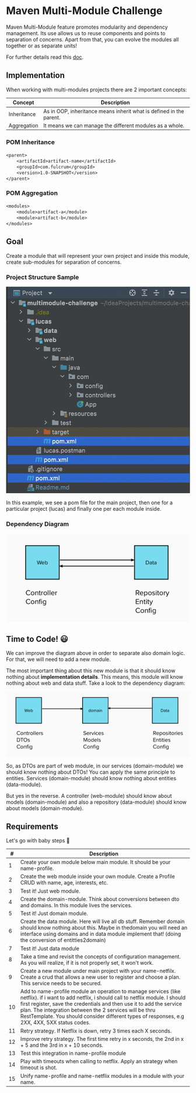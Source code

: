 # Maven Multi-Module Challenge

Maven Multi-Module feature promotes modularity and dependency management.
Its use allows us to reuse components and points to separation of concerns.
Apart from that, you can evolve the modules all together or as separate units!

For further details read this [doc](https://maven.apache.org/guides/mini/guide-multiple-modules-4.html).

## Implementation
When working with multi-modules projects there are 2 important concepts:

| Concept | Description |
| ------- | ----------- |
| Inheritance | As in OOP, inheritance means inherit what is defined in the parent. |
| Aggregation | It means we can manage the different modules as a whole.  |

### POM Inheritance
```
<parent>
    <artifactId>artifact-name</artifactId>
    <groupId>com.fulcrum</groupId>
    <version>1.0-SNAPSHOT</version>
</parent>
```

### POM Aggregation
```
<modules>
    <module>artifact-a</module>
    <module>artifact-b</module>
</modules>
```

## Goal
Create a module that will represent your own project and inside this module, create sub-modules for separation of concerns.

### Project Structure Sample
![](imgs/project-structure.png)

In this example, we see a pom file for the main project, then one for a particular project (lucas) and finally one per 
each module inside.

### Dependency Diagram
![](imgs/basic-dependency-diagram.png)

## Time to Code! 😃
We can improve the diagram above in order to separate also domain logic.
For that, we will need to add a new module. 

The most important thing about this new module is that it should know nothing about **implementation details**.
This means, this module will know nothing about web and data stuff.
Take a look to the dependency diagram:

![](imgs/full-dependency-diagram.png)

So, as DTOs are part of web module, in our services (domain-module) we should know nothing about DTOs!
You can apply the same principle to entities. Services (domain-module) should know nothing about entities (data-module).

But yes in the reverse. A controller (web-module) should know about models (domain-module) and also a repository 
(data-module) should know about models (domain-module).

## Requirements
Let's go with baby steps 👶

| # | Description |
| --- | ----------- |
| 1 | Create your own module below main module. It should be your name-profile. |
| 2 | Create the web module inside your own module. Create a Profile CRUD with name, age, interests, etc.|
| 3 | Test it! Just web module. |
| 4 | Create the domain-module. Think about conversions between dto and domains. In this module lives the services.|
| 5 | Test it! Just domain module. |
| 6 | Create the data module. Here will live all db stuff. Remember domain should know nothing about this. Maybe in thedomain you will need an interface using domains and in data module implement that! (doing the conversion of entitties2domain) |
| 7 | Test it! Just data module|
| 8 | Take a time and revisit the concepts of configuration management. As you will realize, if it is not properly set, it won't work.|
| 9 | Create a new module under main project with your name-netfilx. Create a crud that allows a new user to register and choose a plan. This service needs to be secured.|
| 10 | Add to name-profile module an operation to manage services (like netflix). if i want to add netflix, i should call to netflix module. I should first register, save the credentials and then use it to add the service plan. The integration between the 2 services will be thru RestTemplate. You should consider different types of responses, e.g 2XX, 4XX, 5XX status codes.|
| 11 | Retry strategy. If Netflix is down, retry 3 times each X seconds.|
| 12 | Improve retry strategy. The first time retry in x seconds, the 2nd in x + 5 and the 3rd in x + 10 seconds.|
| 13 | Test this integration in name-profile module |
| 14 | Play with timeouts when calling to netflix. Apply an strategy when timeout is shot. |
| 15 | Unify name-profile and name-netflix modules in a module with your name.|









